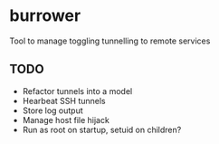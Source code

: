 burrower
========

Tool to manage toggling tunnelling to remote services

TODO
----

* Refactor tunnels into a model
* Hearbeat SSH tunnels
* Store log output
* Manage host file hijack
* Run as root on startup, setuid on children?